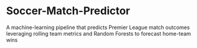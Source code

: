 # Soccer-Match-Predictor
A machine-learning pipeline that predicts Premier League match outcomes leveraging rolling team metrics and Random Forests to forecast home-team wins 
